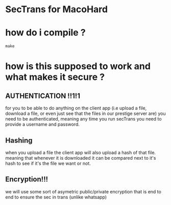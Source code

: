 # SecTrans for MacoHard

# how do i compile ?
```
make
```

# how is this supposed to work and what makes it secure ?
## AUTHENTICATION !!1!1
for you to be able to do anything on the client app (i.e upload a file, download a file, or even just see that the files in our prestige server are) you need to be authenticated, meaning any time you run secTrans you need to provide a username and password.
## Hashing
when you upload a file the client app will also upload a hash of that file. meaning that whenever it is downloaded it can be compared next to it's hash to see if it's the file we want or not.
## Encryption!!!
we will use some sort of asymetric public/private encryption that is end to end to ensure the sec in trans (unlike whatsapp)
